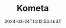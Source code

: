 ---
title: Kometa
url: https://www.kometa.xyz
date: "2024-03-24T14:12:53.463Z"
collection:
  - Foundry
type: Collections
---